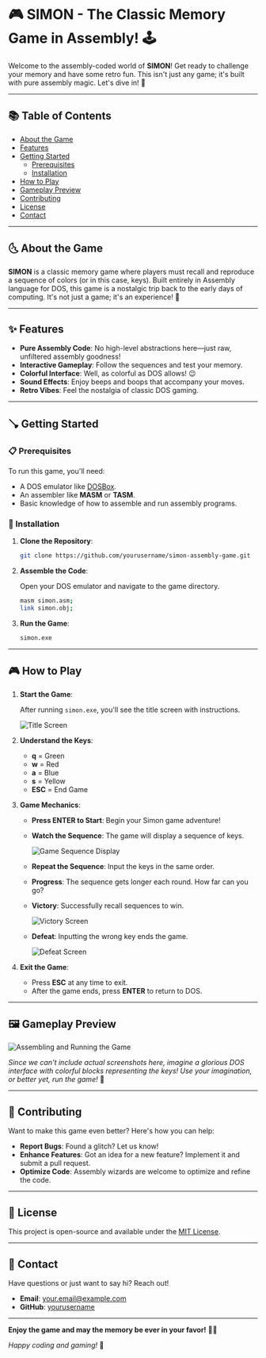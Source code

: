 # 🎮 SIMON - The Classic Memory Game in Assembly! 🕹️

Welcome to the assembly-coded world of **SIMON**! Get ready to challenge your memory and have some retro fun. This isn't just any game; it's built with pure assembly magic. Let's dive in! 🚀

---

## 📚 Table of Contents

- [About the Game](#about-the-game)
- [Features](#features)
- [Getting Started](#getting-started)
  - [Prerequisites](#prerequisites)
  - [Installation](#installation)
- [How to Play](#how-to-play)
- [Gameplay Preview](#gameplay-preview)
- [Contributing](#contributing)
- [License](#license)
- [Contact](#contact)

---

## 🌜 About the Game

**SIMON** is a classic memory game where players must recall and reproduce a sequence of colors (or in this case, keys). Built entirely in Assembly language for DOS, this game is a nostalgic trip back to the early days of computing. It's not just a game; it's an experience! 🎉

---

## ✨ Features

- **Pure Assembly Code**: No high-level abstractions here—just raw, unfiltered assembly goodness!
- **Interactive Gameplay**: Follow the sequences and test your memory.
- **Colorful Interface**: Well, as colorful as DOS allows! 😉
- **Sound Effects**: Enjoy beeps and boops that accompany your moves.
- **Retro Vibes**: Feel the nostalgia of classic DOS gaming.

---

## 🪠 Getting Started

### 📋 Prerequisites

To run this game, you'll need:

- A DOS emulator like [DOSBox](https://www.dosbox.com/).
- An assembler like **MASM** or **TASM**.
- Basic knowledge of how to assemble and run assembly programs.

### 💾 Installation

1. **Clone the Repository**:

   ```bash
   git clone https://github.com/yourusername/simon-assembly-game.git
   ```

2. **Assemble the Code**:

   Open your DOS emulator and navigate to the game directory.

   ```bash
   masm simon.asm;
   link simon.obj;
   ```

3. **Run the Game**:

   ```bash
   simon.exe
   ```

---

## 🎮 How to Play

1. **Start the Game**:

   After running `simon.exe`, you'll see the title screen with instructions.

   ![Title Screen](attachment://file-4isWFnSUmGpnXB1B9QHoBIe3)

2. **Understand the Keys**:

   - **q** = Green
   - **w** = Red
   - **a** = Blue
   - **s** = Yellow
   - **ESC** = End Game

3. **Game Mechanics**:

   - **Press ENTER to Start**: Begin your Simon game adventure!
   - **Watch the Sequence**: The game will display a sequence of keys.

     ![Game Sequence Display](attachment://file-yOL9hNpX8qgzwpCBrrr1khfh)

   - **Repeat the Sequence**: Input the keys in the same order.
   - **Progress**: The sequence gets longer each round. How far can you go?
   - **Victory**: Successfully recall sequences to win.

     ![Victory Screen](attachment://file-l7X6Y3dKHwDZkq4OFLMsSfbE)

   - **Defeat**: Inputting the wrong key ends the game.

     ![Defeat Screen](attachment://file-7M1Z8v8GaWxcqjzi286bcV2u)

4. **Exit the Game**:

   - Press **ESC** at any time to exit.
   - After the game ends, press **ENTER** to return to DOS.

---

## 🖼️ Gameplay Preview

![Assembling and Running the Game](attachment://file-98EKORmthpWyw0DFd8e2nf0f)

*Since we can't include actual screenshots here, imagine a glorious DOS interface with colorful blocks representing the keys! Use your imagination, or better yet, run the game!* 🌟

---

## 🤔 Contributing

Want to make this game even better? Here's how you can help:

- **Report Bugs**: Found a glitch? Let us know!
- **Enhance Features**: Got an idea for a new feature? Implement it and submit a pull request.
- **Optimize Code**: Assembly wizards are welcome to optimize and refine the code.

---

## 📄 License

This project is open-source and available under the [MIT License](LICENSE).

---

## 🐬 Contact

Have questions or just want to say hi? Reach out!

- **Email**: your.email@example.com
- **GitHub**: [yourusername](https://github.com/yourusername)

---

**Enjoy the game and may the memory be ever in your favor!** 🧠🎉

*Happy coding and gaming!* 👾

